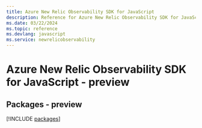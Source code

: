 ```yaml
---
title: Azure New Relic Observability SDK for JavaScript
description: Reference for Azure New Relic Observability SDK for JavaScript
ms.date: 03/22/2024
ms.topic: reference
ms.devlang: javascript
ms.service: newrelicobservability
---
```

# Azure New Relic Observability SDK for JavaScript - preview
## Packages - preview
[!INCLUDE [packages](new-relic-observability-index.md)]